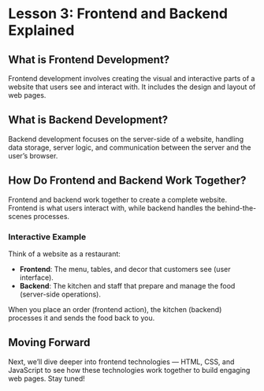 # **Lesson 3: Frontend and Backend Explained**

## **What is Frontend Development?**
Frontend development involves creating the visual and interactive parts of a website that users see and interact with. It includes the design and layout of web pages.

## **What is Backend Development?**
Backend development focuses on the server-side of a website, handling data storage, server logic, and communication between the server and the user’s browser.

## **How Do Frontend and Backend Work Together?**
Frontend and backend work together to create a complete website. Frontend is what users interact with, while backend handles the behind-the-scenes processes.

### **Interactive Example**

Think of a website as a restaurant:

-   **Frontend**: The menu, tables, and decor that customers see (user interface).
-   **Backend**: The kitchen and staff that prepare and manage the food (server-side operations).

When you place an order (frontend action), the kitchen (backend) processes it and sends the food back to you.

## **Moving Forward** 
Next, we’ll dive deeper into frontend technologies — HTML, CSS, and JavaScript to see how these technologies work together to build engaging web pages. Stay tuned!

<!--stackedit_data:
eyJoaXN0b3J5IjpbNzA0ODEzMjQ1XX0=
-->